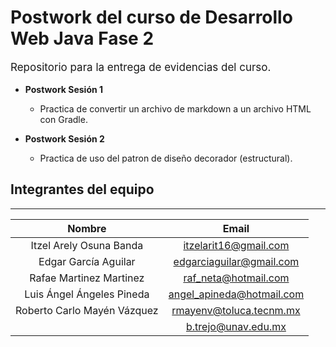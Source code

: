 # Postwork del curso de Desarrollo Web Java Fase 2

<p style = 'font-size:17px'>Repositorio para la entrega de evidencias del curso.</p>

- **Postwork Sesión 1**
  - Practica de convertir un archivo de markdown a un archivo HTML con Gradle.

- **Postwork Sesión 2**
  - Practica de uso del patron de diseño decorador (estructural). 

## Integrantes del equipo
---
|Nombre    |Email     |
|:--------:|:--------:|
|Itzel Arely Osuna Banda|itzelarit16@gmail.com|
|Edgar García Aguilar|edgarciaguilar@gmail.com|
|Rafae Martinez Martinez|raf_neta@hotmail.com|
|Luis Ángel Ángeles Pineda|angel_apineda@hotmail.com|
|Roberto Carlo Mayén Vázquez|rmayenv@toluca.tecnm.mx|
||b.trejo@unav.edu.mx|